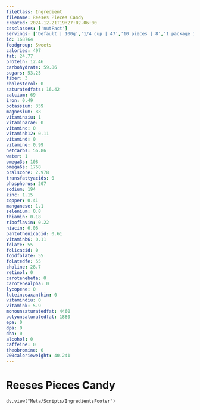 ```yaml
---
fileClass: Ingredient
filename: Reeses Pieces Candy
created: 2024-12-21T19:27:02-06:00
cssclasses: ['nutFact']
servings: ['Default | 100g','1/4 cup | 47','10 pieces | 8','1 package 1.63 oz | 46','1 package (1.6 oz) | 46']
id: 168764
foodgroup: Sweets
calories: 497
fat: 24.77
protein: 12.46
carbohydrate: 59.86
sugars: 53.25
fiber: 3
cholesterol: 0
saturatedfats: 16.42
calcium: 69
iron: 0.49
potassium: 359
magnesium: 88
vitaminaiu: 1
vitaminarae: 0
vitaminc: 0
vitaminb12: 0.11
vitamind: 0
vitamine: 0.99
netcarbs: 56.86
water: 1
omega3s: 108
omega6s: 1768
pralscore: 2.978
transfattyacids: 0
phosphorus: 207
sodium: 194
zinc: 1.15
copper: 0.41
manganese: 1.1
selenium: 0.8
thiamin: 0.18
riboflavin: 0.22
niacin: 6.06
pantothenicacid: 0.61
vitaminb6: 0.11
folate: 55
folicacid: 0
foodfolate: 55
folatedfe: 55
choline: 28.7
retinol: 0
carotenebeta: 0
carotenealpha: 0
lycopene: 0
luteinzeaxanthin: 0
vitamindiu: 0
vitamink: 5.9
monounsaturatedfat: 4460
polyunsaturatedfat: 1880
epa: 0
dpa: 0
dha: 0
alcohol: 0
caffeine: 0
theobromine: 0
200calorieweight: 40.241
---
```


# Reeses Pieces Candy

```dataviewjs
dv.view("Meta/Scripts/IngredientsFooter")
```